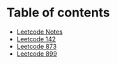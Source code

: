 # Table of contents

* [Leetcode Notes](README.md)
* [Leetcode 142](leetcode-142.md)
* [Leetcode 873](leetcode-873.md)
* [Leetcode 899](untitled.md)

